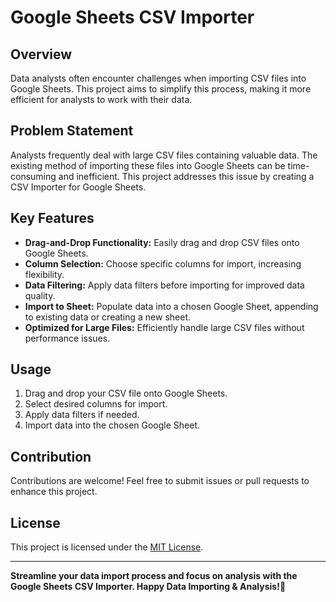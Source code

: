 # Google Sheets CSV Importer

## Overview

Data analysts often encounter challenges when importing CSV files into Google Sheets. This project aims to simplify this process, making it more efficient for analysts to work with their data.

## Problem Statement

Analysts frequently deal with large CSV files containing valuable data. The existing method of importing these files into Google Sheets can be time-consuming and inefficient. This project addresses this issue by creating a CSV Importer for Google Sheets.

## Key Features

- **Drag-and-Drop Functionality:** Easily drag and drop CSV files onto Google Sheets.
- **Column Selection:** Choose specific columns for import, increasing flexibility.
- **Data Filtering:** Apply data filters before importing for improved data quality.
- **Import to Sheet:** Populate data into a chosen Google Sheet, appending to existing data or creating a new sheet.
- **Optimized for Large Files:** Efficiently handle large CSV files without performance issues.

## Usage

1. Drag and drop your CSV file onto Google Sheets.
2. Select desired columns for import.
3. Apply data filters if needed.
4. Import data into the chosen Google Sheet.

## Contribution

Contributions are welcome! Feel free to submit issues or pull requests to enhance this project.

## License

This project is licensed under the [MIT License](LICENSE).

---

**Streamline your data import process and focus on analysis with the Google Sheets CSV Importer. Happy Data Importing & Analysis!🚀**
